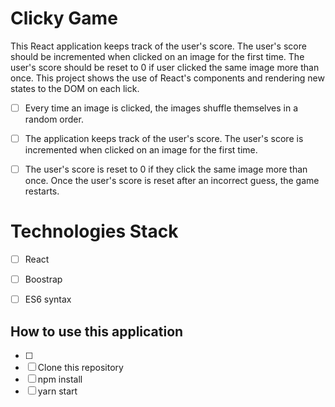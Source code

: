 # Clicky Game

This React application keeps track of the user's score. The user's score should be incremented when clicked on an image for the first time. The user's score should be reset to 0 if user clicked the same image more than once. This project shows the use of React's components and rendering new states to the DOM on each lick.

- [ ] Every time an image is clicked, the images shuffle themselves in a random order.
- [ ] The application keeps track of the user's score. The user's score is incremented when clicked on an image for the first time.
- [ ] The user's score is reset to 0 if they click the same image more than once.
Once the user's score is reset after an incorrect guess, the game restarts.


# Technologies Stack
- [ ] React
- [ ] Boostrap
- [ ] ES6 syntax


## How to use this application
- [ ] 
- [ ] Clone this repository
- [ ] npm install
- [ ] yarn start